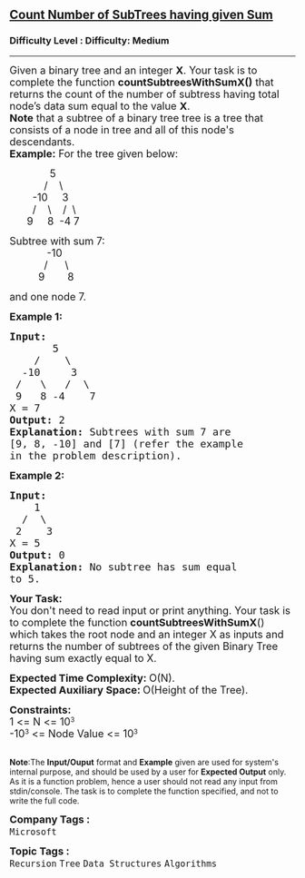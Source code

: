 <h2><a href="https://www.geeksforgeeks.org/problems/count-number-of-subtrees-having-given-sum/1?page=3&difficulty=Medium&status=unsolved&sortBy=submissions">Count Number of SubTrees having given Sum</a></h2><h3>Difficulty Level : Difficulty: Medium</h3><hr><div class="problems_problem_content__Xm_eO"><p><span style="font-size: 18px;">Given a binary tree&nbsp;and an integer <strong>X</strong>. Your task is to complete the function <strong>countSubtreesWithSumX()</strong> that returns the count of the number of subtress having total node’s data sum equal to the&nbsp;value <strong>X</strong>.<br><strong>Note</strong> that a subtree of a binary tree tree is a tree that consists of a node in tree and all of this node's descendants.<br></span><span style="font-size: 18px;"><strong>Example:</strong> For the tree given below: &nbsp;&nbsp;&nbsp;&nbsp;&nbsp;&nbsp;&nbsp;&nbsp;&nbsp;&nbsp;&nbsp; </span></p>
<p><span style="font-size: 18px;">&nbsp;&nbsp;&nbsp;&nbsp;&nbsp;&nbsp;&nbsp;&nbsp;&nbsp;&nbsp;&nbsp;&nbsp;&nbsp; 5<br>&nbsp;&nbsp;&nbsp;&nbsp;&nbsp;&nbsp;&nbsp;&nbsp;&nbsp;&nbsp;&nbsp; /&nbsp;&nbsp;&nbsp; \<br>&nbsp;&nbsp;&nbsp;&nbsp;&nbsp;&nbsp;&nbsp; -10&nbsp;&nbsp;&nbsp;&nbsp; 3<br>&nbsp;&nbsp;&nbsp;&nbsp;&nbsp;&nbsp;&nbsp; /&nbsp;&nbsp;&nbsp; \ &nbsp;&nbsp; /&nbsp; \<br>&nbsp; &nbsp; &nbsp; 9 &nbsp;&nbsp;&nbsp; 8&nbsp; -4 7</span></p>
<p><span style="font-size: 18px;">Subtree with sum 7:<br>&nbsp;&nbsp;&nbsp;&nbsp;&nbsp;&nbsp;&nbsp;&nbsp;&nbsp;&nbsp;&nbsp;&nbsp; -10<br>&nbsp;&nbsp;&nbsp;&nbsp;&nbsp;&nbsp;&nbsp;&nbsp;&nbsp;&nbsp;&nbsp; /&nbsp;&nbsp;&nbsp;&nbsp;&nbsp; \<br>&nbsp;&nbsp;&nbsp;&nbsp;&nbsp;&nbsp;&nbsp;&nbsp;&nbsp; 9&nbsp;&nbsp;&nbsp;&nbsp;&nbsp;&nbsp;&nbsp; 8</span></p>
<p><span style="font-size: 18px;">and one node 7.</span></p>
<p><span style="font-size: 18px;"><strong>Example 1:</strong></span></p>
<pre><span style="font-size: 18px;"><strong>Input:
</strong>       5
&nbsp;   /    \
&nbsp; -10     3
&nbsp;/   \   /  \
&nbsp;9   8 -4    7
X = 7
<strong>Output: </strong>2<strong>
Explanation: </strong>Subtrees with sum 7 are
[9, 8, -10] and [7] (refer the example
in the problem description).</span>
</pre>
<p><span style="font-size: 18px;"><strong>Example 2:</strong></span></p>
<pre><span style="font-size: 18px;"><strong>Input:
</strong>    1
&nbsp; /  \
&nbsp;2    3
X = 5
<strong>Output: </strong>0<strong>
Explanation: </strong>No subtree has sum equal
to 5.</span>
</pre>
<p><span style="font-size: 18px;"><strong>Your Task:</strong><br>You don't need to read input or print anything. Your&nbsp;task is to complete the function&nbsp;<strong>countSubtreesWithSumX</strong>() which takes the root node and an integer X as inputs and returns the number of subtrees of the given Binary Tree having sum exactly equal to X.</span></p>
<p><span style="font-size: 18px;"><strong>Expected Time Complexity: </strong>O(N).<br><strong>Expected Auxiliary Space: </strong>O(Height of the Tree).</span></p>
<p><span style="font-size: 18px;"><strong>Constraints:</strong></span><br><span style="font-size: 18px;">1 &lt;= N &lt;= 10</span><sup>3</sup><br><span style="font-size: 18px;">-10</span><sup>3</sup><span style="font-size: 18px;"> &lt;= Node Value &lt;= 10</span><sup>3</sup><br>&nbsp;</p>
<p><span style="font-size: 14px;"><strong>Note</strong>:The <strong>Input/Ouput</strong> format and <strong>Example</strong> given are used for system's internal purpose, and should be used by a user for <strong>Expected Output</strong> only. As it is a function problem, hence a user should not read any input from stdin/console. The task is to complete the function specified, and not to write the full code.</span></p></div><p><span style=font-size:18px><strong>Company Tags : </strong><br><code>Microsoft</code>&nbsp;<br><p><span style=font-size:18px><strong>Topic Tags : </strong><br><code>Recursion</code>&nbsp;<code>Tree</code>&nbsp;<code>Data Structures</code>&nbsp;<code>Algorithms</code>&nbsp;